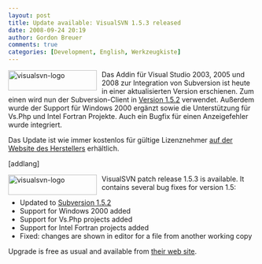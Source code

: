 ```yaml
---
layout: post
title: Update available: VisualSVN 1.5.3 released
date: 2008-09-24 20:19
author: Gordon Breuer
comments: true
categories: [Development, English, Werkzeugkiste]
---
```

<p><a href="http://www.visualsvn.com/" target="_blank"><img title="visualsvn-logo" style="border-top-width: 0px; display: inline; border-left-width: 0px; border-bottom-width: 0px; margin: 0px 10px 0px 0px; border-right-width: 0px" height="41" alt="visualsvn-logo" src="http://anheledirwp.blob.core.windows.net/wordpress/2008/09/visualsvn-logo_6.gif" width="180" align="left" border="0" /></a> Das Addin für Visual Studio 2003, 2005 und 2008 zur Integration von Subversion ist heute in einer aktualisierten Version erschienen. Zum einen wird nun der Subversion-Client in <a href="http://svn.collab.net/repos/svn/tags/1.5.2/CHANGES" target="_blank">Version 1.5.2</a> verwendet. Außerdem wurde der Support für Windows 2000 ergänzt sowie die Unterstützung für Vs.Php und Intel Fortran Projekte. Auch ein Bugfix für einen Anzeigefehler wurde integriert.</p>  <p>Das Update ist wie immer kostenlos für gültige Lizenznehmer <a href="http://www.visualsvn.com/visualsvn/download/" target="_blank">auf der Website des Herstellers</a> erhältlich.</p> [addlang]   <p><a href="http://www.visualsvn.com/" target="_blank"><img title="visualsvn-logo" style="border-top-width: 0px; display: inline; border-left-width: 0px; border-bottom-width: 0px; margin: 0px 10px 0px 0px; border-right-width: 0px" height="41" alt="visualsvn-logo" src="http://anheledirwp.blob.core.windows.net/wordpress/2008/09/visualsvn-logo_5.gif" width="180" align="left" border="0" /></a> VisualSVN patch release 1.5.3 is available. It contains several bug fixes for version 1.5:</p>  <ul style="clear: both">   <li>Updated to <a href="http://svn.collab.net/repos/svn/tags/1.5.2/CHANGES" target="_blank">Subversion 1.5.2</a> </li>    <li>Support for Windows 2000 added </li>    <li>Support for Vs.Php projects added </li>    <li>Support for Intel Fortran projects added </li>    <li>Fixed: changes are shown in editor for a file from another working copy </li> </ul>  <p>Upgrade is free as usual and available from <a href="http://www.visualsvn.com/visualsvn/download/" target="_blank">their web site</a>.</p>
